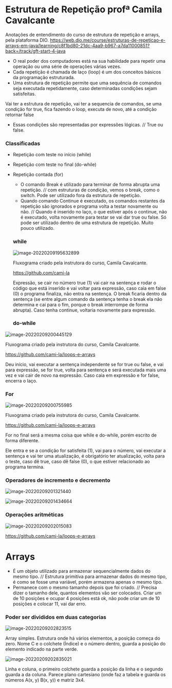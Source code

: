 # Estrutura de Repetição profª Camila Cavalcante

Anotações de entendimento do curso de estrutura de repetição e arrays, pela plataforma DIO.  https://web.dio.me/course/estruturas-de-repeticao-e-arrays-em-java/learning/c8f1bd80-21dc-4aa9-b967-a7da11000851?back=/track/gft-start-4-java

- O real poder dos computadores está na sua habilidade para repetir uma operação ou uma série de operações várias vezes.
- Cada repetição é chamada de laço (loop) é um dos conceitos básicos da programação estruturada.
- Uma estrutura de repetição permite que uma sequência de comandos seja executada repetidamente, caso determinadas condições sejam satisfeitas.

Vai ter a estrutura de repetição, vai ter a sequencia de comandos, se uma condição for true, fica fazendo o loop, executa de novo, até a condição retornar false

- Essas condições são representadas por expressões lógicas. // True ou false.

### Classificadas

- Repetição com teste no início (while)

- Repetição com teste no final (do-while)

- Repetição contada (for)

  * O comando Break é utilizado para terminar de forma abrupta uma repetição. // com estruturas de condição, vemos o break, como o switch. Pode ser utilizado fora da estrutura de repetição.
  * Quando comando Continue é executado, os comandos restantes da repetição são ignorados e programa volta a testar novamente ou não. // Quando é inserido no laço, o que estiver após o continue, não é executado, volta novamente para testar se vai dar true ou false. Só pode ser utilizado dentro de uma estrutura de repetição. Muito pouco utilizado.

  

  ### while

  ![image-20220209195632899](C:\Users\maico\AppData\Roaming\Typora\typora-user-images\image-20220209195632899.png)

  Fluxograma criado pela instrutora do curso, Camila Cavalcante.

  https://github.com/cami-la

  Expressão, se cair no número true (1) vai cair na sentença e rodar o código que está inserido e vai voltar para expressão, caso caia em false (0) o programa finaliza, não entra na sentença. O break ficaria dentro da sentença (se entre algum comando da sentença tenha o break ela não determina e cai para o fim, porque o break interrompe de forma abrupta). Caso tenha continue, voltaria novamente para expressão.

  

  ### do-while

![image-20220209200445129](C:\Users\maico\AppData\Roaming\Typora\typora-user-images\image-20220209200445129.png)

Fluxograma criado pela instrutora do curso, Camila Cavalcante.

https://github.com/cami-la/loops-e-arrays

Deu início, vai executar a sentença independente se for true ou false, e vai para expressão, se for true, volta para sentença e será executada mais uma vez e vai cair de novo na expressão. Caso caia em expressão e for false, encerra o laço.



### For

![image-20220209200755985](C:\Users\maico\AppData\Roaming\Typora\typora-user-images\image-20220209200755985.png)

Fluxograma criado pela instrutora do curso, Camila Cavalcante.

https://github.com/cami-la/loops-e-arrays

For no final será a mesma coisa que while e do-while, porém escrito de forma diferente.

Ele entra e se a condição for satisfeita (1), vai para o número, vai executar a sentença e vai ter uma atualização, é obrigatório ter atualização, volta para o teste, caso dê true, caso dê false (0), o que estiver relacionado ao programa termina.



### Operadores de incremento e decremento

![image-20220209201321440](C:\Users\maico\AppData\Roaming\Typora\typora-user-images\image-20220209201321440.png)

![image-20220209201434664](C:\Users\maico\AppData\Roaming\Typora\typora-user-images\image-20220209201434664.png)

### Operações aritméticas

![image-20220209202015083](C:\Users\maico\AppData\Roaming\Typora\typora-user-images\image-20220209202015083.png)

https://github.com/cami-la/loops-e-arrays



# Arrays

- É um objeto utilizado para armazenar sequencialmente dados do mesmo tipo. // Estrutura primitiva para armazenar dados do mesmo tipo, é como se fosse uma variável, porém armazena apenas o mesmo tipo.
- Permanece com o mesmo tamanho depois que foi criado. // Precisa dizer o tamanho dele, quantos elementos vão ser colocados. Criar um de 10 posições e ocupar 4 posições está ok, não pode criar um de 10 posições e colocar 11, vai dar erro.

### Poder ser divididos em duas categorias

![image-20220209202823515](C:\Users\maico\AppData\Roaming\Typora\typora-user-images\image-20220209202823515.png)

Array simples. Estrutura onde há vários elementos, a posição começa do zero. Nome C e o colchete (Índice) e o número dentro, guarda a posição do elemento indicado na parte verde.



![image-20220209202835021](C:\Users\maico\AppData\Roaming\Typora\typora-user-images\image-20220209202835021.png)

Linha e coluna, o primeiro colchete guarda a posição da linha e o segundo guarda a da coluna. Parece plano cartesiano (onde faz a tabela e guarda os números A(x, y) B(x, y)) e matriz 3x4.